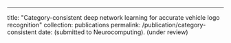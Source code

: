 ---
title: "Category-consistent deep network learning for accurate vehicle logo recognition"
collection: publications
permalink: /publication/category-consistent
date: (submitted to Neurocomputing). (under review)
